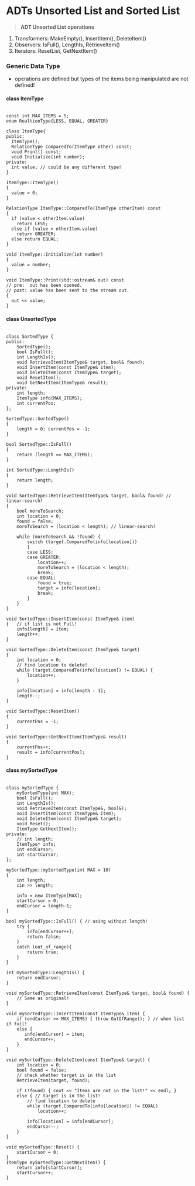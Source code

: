 ADTs Unsorted List and Sorted List
=====================================
> **ADT Unsorted List operations**
  1) Transformers: MakeEmpty(), InsertItem(), DeleteItem()
  2) Observers: IsFull(), LengthIs, RetrieveItem()
  3) Iterators: ResetList, GetNextItem()

### Generic Data Type
* operations are defined but types of the items being manipulated are not defined!
#### class ItemType
<pre><code>
const int MAX_ITEMS = 5;
enum RealtionType{LESS, EQUAL. GREATER}

class ItemType{
public:
  ItemType();
  RelationType ComparedTo(ItemType other) const;
  void Print() const;
  void Initialize(int number);
private:
  int value; // could be any different type!
}

ItemType::ItemType()
{ 
  value = 0;
}

RelationType ItemType::ComparedTo(ItemType otherItem) const 
{
  if (value < otherItem.value)
    return LESS;
  else if (value > otherItem.value)
    return GREATER;
  else return EQUAL;
}

void ItemType::Initialize(int number) 
{
  value = number;
}

void ItemType::Print(std::ostream& out) const 
// pre:  out has been opened.
// post: value has been sent to the stream out.
{
  out << value;
}
</code></pre>

#### class UnsortedType
<pre><code>
class SortedType {
public:
	SortedType();
	bool IsFull();
	int LengthIs();
	void RetrieveItem(ItemType& target, bool& found);
	void InsertItem(const ItemType& item);
	void DeleteItem(const ItemType& target);
	void ResetItem();
	void GetNextItem(ItemType& result);
private:
	int length;
	ItemType info[MAX_ITEMS];
	int currentPos;
};

SortedType::SortedType()
{
	length = 0; currentPos = -1;
}

bool SortedType::IsFull()
{
	return (length == MAX_ITEMS);
}

int SortedType::LengthIs()
{
	return length;
}

void SortedType::RetrieveItem(ItemType& target, bool& found) // linear-search!
{
	bool moreToSearch;
	int location = 0;
	found = false;
	moreToSearch = (location < length); // linear-search!
	
	while (moreToSearch && !found) {
		switch (target.ComparedTo(info[location]))
		{
		case LESS:
		case GREATER:
			location++;
			moreToSearch = (location < length);
			break;
		case EQUAL:
			found = true;
			target = info[location];
			break;
		}
	}
}

void SortedType::InsertItem(const ItemType& item)
{	// if list is not Full!
	info[length] = item;
	length++;
}

void SortedType::DeleteItem(const ItemType& target) 
{
	int location = 0;
	// find location to delete!
	while (target.ComparedTo(info[location]) != EQUAL) {
		location++;
	}

	info[location] = info[length - 1];
	length--;
}

void SortedType::ResetItem()
{
	currentPos = -1;
}

void SortedType::GetNextItem(ItemType& result)
{
	currentPos++;
	result = info[currentPos];
}
</code></pre>

#### class mySortedType
<pre><code>
class mySortedType {
	mySortedType(int MAX);
	bool IsFull();
	int LengthIs();
	void RetrieveItem(const ItemType&, bool&);
	void InsertItem(const ItemType& item);
	void DeleteItem(const ItemType& target);
	void Reset();
	ItemType GetNextItem();
private:
	// int length;
	ItemType* info;
	int endCursor;
	int startCursor;
};

mySortedType::mySortedType(int MAX = 10)
{
	int length;
	cin >> length;

	info = new ItemType[MAX];
	startCursor = 0;
	endCursor = length-1;
}

bool mySortedType::IsFull() { // using without length!
	try {
		info[endCursor++];
		return false;
	}
	catch (out_of_range){
		return true;
	}
}

int mySortedType::LengthIs() {
	return endCursor;
}

void mySortedType::RetrieveItem(const ItemType& target, bool& found) {
	// Same as original!
}

void mySortedType::InsertItem(const ItemType& item) {
    if (endCursor >= MAX_ITEMS) { throw OutOfRange(); } // when list if full!
    else {
	   info[endCursor] = item;
	   endCursor++;
	}
}

void mySortedType::DeleteItem(const ItemType& target) {
	int location = 0;
	bool found = false;
	// check whether target is in the list
	RetrieveItem(target, found);

	if (!found) { cout << "Items are not in the list!" << endl; }
	else { // target is in the list!
		// find location to delete
		while (target.ComparedTo(info[location]) != EQUAL)
			location++;

		info[location] = info[endCursor];
		endCursor--;
	}
}

void mySortedType::Reset() {
	startCursor = 0;
}
ItemType mySortedType::GetNextItem() {
	return info[startCursor];
	startCursor++;
}</code></pre>
